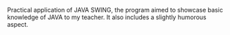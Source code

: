 Practical application of JAVA SWING, the program aimed to showcase basic knowledge of JAVA to my teacher. It also includes a slightly humorous aspect.
